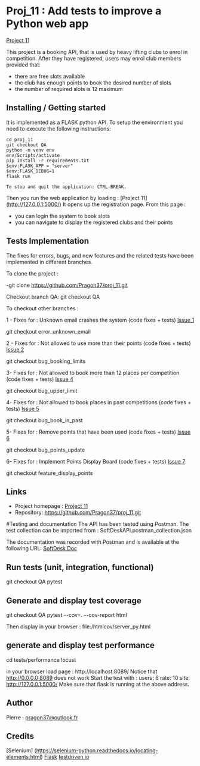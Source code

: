 # Proj_11 : Add tests to improve a Python web app

[Project 11](https://github.com/Pragon37/proj_11)

This project is a booking API, that is used by heavy lifting clubs to enrol in competition. 
After they have registered, users may enrol club members provided that:
- there are free slots available
- the club has enough points to book the desired number of slots
- the number of required slots is 12 maximum

## Installing / Getting started

It is implemented as a FLASK python API. To setup the environment you need to execute the following instructions:

```shell
cd proj_11
git checkout QA
python -m venv env
env/Scripts/activate
pip install -r requirements.txt
$env:FLASK_APP = "server"
$env:FLASK_DEBUG=1
flask run

To stop and quit the application: CTRL-BREAK.

```
Then you run the web application by loading :
[Project 11] (http://127.0.0.1:5000/)
It opens up the registration page.
From this page :
- you can login the system to book slots
- you can navigate to display the registered clubs and their points



## Tests Implementation
The fixes for errors, bugs, and new features and the related tests have been implemented in different branches.

To clone the project :

-git clone https://github.com/Pragon37/proj_11.git

Checkout branch QA:
git checkout QA


To checkout other branches :

1 - Fixes for : Unknown email crashes the system (code fixes + tests)
[Issue 1 ](https://github.com/OpenClassrooms-Student-Center/Python_Testing/issues/1)

git checkout error_unknown_email

2 - Fixes for :  Not allowed to use more than their points (code fixes + tests)
[Issue 2 ](https://github.com/OpenClassrooms-Student-Center/Python_Testing/issues/2)

git checkout bug_booking_limits

3- Fixes for : Not allowed to book more than 12 places per competition (code fixes + tests)
[Issue 4 ](https://github.com/OpenClassrooms-Student-Center/Python_Testing/issues/4)

git checkout bug_upper_limit

4- Fixes for : Not allowed to book places in past competitions (code fixes + tests)
[Issue 5 ](https://github.com/OpenClassrooms-Student-Center/Python_Testing/issues/5)

git checkout bug_book_in_past

5- Fixes for : Remove points that have been used (code fixes + tests)
[Issue 6 ](https://github.com/OpenClassrooms-Student-Center/Python_Testing/issues/6)

git checkout bug_points_update

6- Fixes for : Implement Points Display Board (code fixes + tests)
[Issue 7 ](https://github.com/OpenClassrooms-Student-Center/Python_Testing/issues/7)

git checkout feature_display_points



## Links


- Project homepage : [Project 11](https://github.com/Pragon37/proj_11)
- Repository: https://github.com/Pragon37/proj_11.git

#Testing and documentation 
The API has been tested using Postman.
The test collection can be imported from : SoftDeskAPI.postman_collection.json

The documentation was recorded with Postman and is available at the following URL:
[SoftDesk Doc](https://documenter.getpostman.com/view/17937229/UVkvLDXE)

## Run tests (unit, integration, functional)

git checkout QA
pytest


## Generate and display test coverage
git checkout QA
pytest --cov=. --cov-report html

Then display in your browser :
file:<Your Path>/htmlcov/server_py.html

## generate and display test performance
cd tests/performance
locust

in your browser load page : http://localhost:8089/
Notice that  http://0.0.0.0:8089 does not work
Start the test with :
users: 6
rate: 10
site: http://127.0.0.1:5000/
Make sure that flask is running at the above address.


## Author

Pierre : pragon37@outlook.fr

## Credits
[Selenium] (https://selenium-python.readthedocs.io/locating-elements.html)
[Flask](https://flask.palletsprojects.com/en/2.0.x/tutorial/tests/)
[testdriven.io](https://testdriven.io/blog/flask-pytest/)